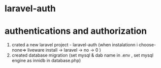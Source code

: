 # laravel-auth
authentications and authorization
=====================================
1. crated a new laravel project - laravel-auth (when instalationn i choose- none=> liveware install -> laravel -> no -> 0 )
2. created database migration (set mysql & dab name in .env , set mysql engine as innidb in database.php) 




